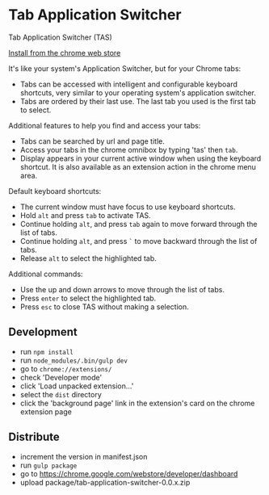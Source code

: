 # Tab Application Switcher

Tab Application Switcher (TAS)

[Install from the chrome web store](https://chrome.google.com/webstore/detail/tab-application-switcher/mfcjanplaceclfoipcengelejgfngcan)

It's like your system's Application Switcher, but for your Chrome tabs:
- Tabs can be accessed with intelligent and configurable keyboard shortcuts, very similar to your operating system's application switcher.
- Tabs are ordered by their last use. The last tab you used is the first tab to select.

Additional features to help you find and access your tabs:
- Tabs can be searched by url and page title.
- Access your tabs in the chrome omnibox by typing 'tas' then `tab`.
- Display appears in your current active window when using the keyboard shortcut. It is also available as an extension action in the chrome menu area.

Default keyboard shortcuts:
- The current window must have focus to use keyboard shortcuts.
- Hold `alt` and press `tab` to activate TAS.
- Continue holding `alt`, and press `tab` again to move forward through the list of tabs.
- Continue holding `alt`, and press `` ` `` to move backward through the list of tabs.
- Release `alt` to select the highlighted tab.

Additional commands:
- Use the up and down arrows to move through the list of tabs.
- Press `enter` to select the highlighted tab.
- Press `esc` to close TAS without making a selection.

## Development
- run `npm install`
- run `node_modules/.bin/gulp dev`
- go to `chrome://extensions/`
- check 'Developer mode'
- click 'Load unpacked extension...'
- select the `dist` directory
- click the 'background page' link in the extension's card on the chrome extension page

## Distribute
- increment the version in manifest.json
- run `gulp package`
- go to https://chrome.google.com/webstore/developer/dashboard
- upload package/tab-application-switcher-0.0.x.zip

